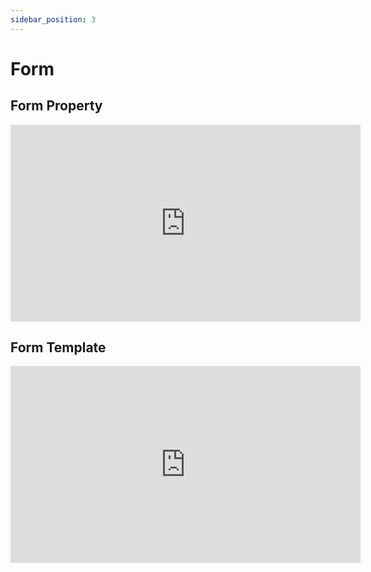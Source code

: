 ```yaml
---
sidebar_position: 3
---
```


# Form

## Form Property

<iframe width="560" height="315" src="https://www.youtube.com/embed/Jq4k91CDfYQ" title="YouTube video player" frameborder="0" allow="accelerometer; autoplay; clipboard-write; encrypted-media; gyroscope; picture-in-picture" allowfullscreen></iframe>

## Form Template

<iframe width="560" height="315" src="https://www.youtube.com/embed/oSSwqqJQ7Tw" title="YouTube video player" frameborder="0" allow="accelerometer; autoplay; clipboard-write; encrypted-media; gyroscope; picture-in-picture" allowfullscreen></iframe>
